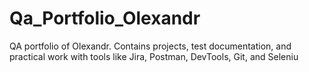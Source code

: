 # Qa_Portfolio_Olexandr
QA portfolio of Olexandr. Contains projects, test documentation, and practical work with tools like Jira, Postman, DevTools, Git, and Seleniu
